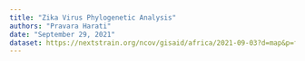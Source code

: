 ```yaml
---
title: "Zika Virus Phylogenetic Analysis"
authors: "Pravara Harati"
date: "September 29, 2021"
dataset: https://nextstrain.org/ncov/gisaid/africa/2021-09-03?d=map&p=full
---
```

